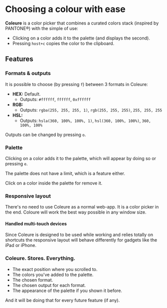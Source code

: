 Choosing a colour with ease
===========================

**Coleure** is a color picker that combines a curated colors stack (inspired by PANTONE®) with the simple of use:

- Clicking on a color adds it to the palette (and displays the second).
- Pressing `host+c` copies the color to the clipboard.

Features
--------

### Formats & outputs

It is possible to choose (by pressing `f`) between 3 formats in Coleure:

- **HEX:** Default.
  - Outputs: `#ffffff`, `ffffff`, `0xffffff`
- **RGB:**
  - Outputs: `rgba(255, 255, 255, 1)`, `rgb(255, 255, 255)`, `255, 255, 255`
- **HSL:**
  - Outputs: `hsla(360, 100%, 100%, 1)`, `hsl(360, 100%, 100%)`, `360, 100%, 100%`

Outputs can be changed by pressing `o`.

### Palette

Clicking on a color adds it to the palette, which will appear by doing so or pressing `e`.

The palette does not have a limit, which is a feature either.

Click on a color inside the palette for remove it.

### Responsive layout

There's no need to use Coleure as a normal web-app. It is a color picker in the end. Coloure will work the best way possible in any window size.

#### Handled multi-touch devices

Since Coleure is designed to be used while working and relies totally on shortcuts the responsive layout will behave differently for gadgets like the iPad or iPhone.

### Coleure. Stores. Everything.

- The exact position where you scrolled to.
- The colors you've added to the palette.
- The chosen format.
- The chosen output for each format.
- The appearance of the palette if you shown it before.

And it will be doing that for every future feature (if any).